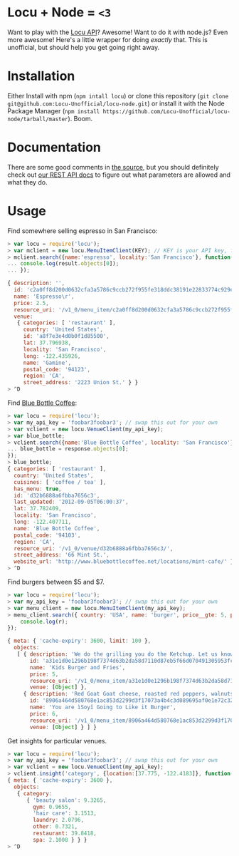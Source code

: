 # Locu + Node = `<3`

Want to play with the [Locu API](http://dev.locu.com)? Awesome!
Want to do it with node.js? Even more awesome! Here's a little
wrapper for doing *exactly* that. This is unofficial, but should
help you get going right away.

# Installation
Either Install with npm (`npm intall locu`) or clone this repository (`git clone git@github.com:Locu-Unofficial/locu-node.git`)
or install it with the Node Package Manager (`npm install https://github.com/Locu-Unofficial/locu-node/tarball/master`). Boom.

# Documentation

There are some good comments in [the source](https://github.com/Locu-Unofficial/locu-node/blob/master/locu.js),
but you should definitely check out [our REST API docs](http://dev.locu.com) to figure out what parameters are
allowed and what they do.

# Usage

Find somewhere selling espresso in San Francisco:

```javascript
> var locu = require('locu');
> var mclient = new locu.MenuItemClient(KEY); // KEY is your API key, found on dev.locu.com
> mclient.search({name:'espresso', locality:'San Francisco'}, function(result){
... console.log(result.objects[0]);
... });

{ description: '',
  id: 'c2a0ff8d200d0632cfa3a5786c9ccb272f955fe318ddc38191e22833774c929e',
  name: 'Espresso\r',
  price: 2.5,
  resource_uri: '/v1_0/menu_item/c2a0ff8d200d0632cfa3a5786c9ccb272f955fe318ddc38191e22833774c929e/',
  venue:
   { categories: [ 'restaurant' ],
     country: 'United States',
     id: 'a8f7e3e4d0b0f1d85500',
     lat: 37.796938,
     locality: 'San Francisco',
     long: -122.435926,
     name: 'Gamine',
     postal_code: '94123',
     region: 'CA',
     street_address: '2223 Union St.' } }
> ^D
```

Find [Blue Bottle Coffee](http://www.bluebottlecoffee.com/):

```javascript
> var locu = require('locu');
> var my_api_key = 'foobar3foobar3'; // swap this out for your own
> var vclient = new locu.VenueClient(my_api_key);
> var blue_bottle;
> vclient.search({name:'Blue Bottle Coffee', locality: 'San Francisco'}, function(resposne){
... blue_bottle = response.objects[0];
});
> blue_bottle;
{ categories: [ 'restaurant' ],
  country: 'United States',
  cuisines: [ 'coffee / tea' ],
  has_menu: true,
  id: 'd32b6888a6fbba7656c3',
  last_updated: '2012-09-05T06:00:37',
  lat: 37.782409,
  locality: 'San Francisco',
  long: -122.407711,
  name: 'Blue Bottle Coffee',
  postal_code: '94103',
  region: 'CA',
  resource_uri: '/v1_0/venue/d32b6888a6fbba7656c3/',
  street_address: '66 Mint St.',
  website_url: 'http://www.bluebottlecoffee.net/locations/mint-cafe/' }
> ^D
```

Find burgers between $5 and $7.

```javascript
> var locu = require('locu');
> var my_api_key = 'foobar3foobar3'; // swap this out for your own
> var menu_client = new locu.MenuItemClient(my_api_key);
> menu_client.search({ country: 'USA', name: 'burger', price__gte: 5, price__lt: 7}, function(r){
    console.log(r);
});

{ meta: { 'cache-expiry': 3600, limit: 100 },
  objects:
   [ { description: 'We do the grilling you do the Ketchup. Let us know if you like cheese.',
       id: 'a31e1d0e1296b198f7374d63b2da58d7110d87eb5f66d070491305953fc2aa4a',
       name: 'Kids Burger and Fries',
       price: 5,
       resource_uri: '/v1_0/menu_item/a31e1d0e1296b198f7374d63b2da58d7110d87eb5f66d070491305953fc2aa4a/',
       venue: [Object] },
     { description: 'Red Goat Goat cheese, roasted red peppers, walnuts, Vermont cheddar (sandwich only)',
       id: '8906a464d580768e1ac853d2299d3f17073a4b4c3d089695af0e1e72c32321a4',
       name: 'You are ìSoyî Going to Like it Burger',
       price: 6,
       resource_uri: '/v1_0/menu_item/8906a464d580768e1ac853d2299d3f17073a4b4c3d089695af0e1e72c32321a4/',
       venue: [Object] } ] }
```

Get insights for particular venues.

```javascript
> var locu = require('locu');
> var my_api_key = 'foobar3foobar3'; // swap this out for your own
> var vclient = new locu.VenueClient(my_api_key);
> vclient.insight('category', {location:[37.775, -122.4183]}, function(results){console.log(results);});
{ meta: { 'cache-expiry': 3600 },
  objects:
   { category:
      { 'beauty salon': 9.3265,
        gym: 0.9655,
        'hair care': 3.1513,
        laundry: 2.0796,
        other: 0.7321,
        restaurant: 39.8418,
        spa: 2.1008 } } }
> ^D
```
